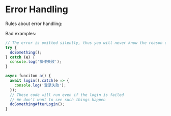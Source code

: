 # Error Handling

Rules about error handling:

Bad examples:

```typescript
// The error is omitted silently, thus you will never know the reason of the error
try {
  doSomething();
} catch (e) {
  console.log('操作失败');
}
```

```typescript
async funciton a() { 
  await login().catch(e => {
    console.log('登录失败');
  });
  // These code will run even if the login is failed
  // We don't want to see such things happen
  doSomethingAfterLogin();
}
```

